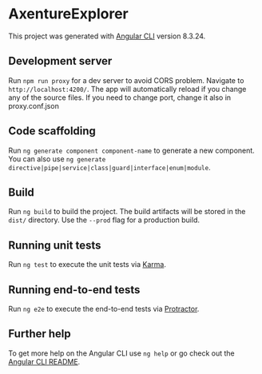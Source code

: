 # AxentureExplorer

This project was generated with [Angular CLI](https://github.com/angular/angular-cli) version 8.3.24.

## Development server

Run `npm run proxy` for a dev server to avoid CORS problem. Navigate to `http://localhost:4200/`. The app will automatically reload if you change any of the source files. If you need to change port, change it also in proxy.conf.json

## Code scaffolding

Run `ng generate component component-name` to generate a new component. You can also use `ng generate directive|pipe|service|class|guard|interface|enum|module`.

## Build

Run `ng build` to build the project. The build artifacts will be stored in the `dist/` directory. Use the `--prod` flag for a production build.

## Running unit tests

Run `ng test` to execute the unit tests via [Karma](https://karma-runner.github.io).

## Running end-to-end tests

Run `ng e2e` to execute the end-to-end tests via [Protractor](http://www.protractortest.org/).

## Further help

To get more help on the Angular CLI use `ng help` or go check out the [Angular CLI README](https://github.com/angular/angular-cli/blob/master/README.md).
